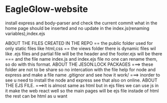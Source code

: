 # EagleGlow-website
install express and body-parser and check the current commit what in the home page should be inserted and no update in the index.js(renaming variables),index.ejs

ABOUT THE FILES CREATED IN THE REPO
        == the public folder used for only static files like html,css 
        == the views folder there is dynamic files wil like .ejs files and partial file will be the header and the footer.ejs will be there
        === and the file name index.js and index.ejs file no one can rename them, so do with this format.
ABOUT THE JESON.LOCK PACKAGES
        ===>  these folder are not to be share so no intercation with the file help for node and express and make a file name .gitignor and see how it work/
        ===> inorder to see u need to install the node and express see that also on online.
ABOUT THE EJS FILE.
        ===>it is almost same as html but in ejs files we can use js in it make the web react well so the main pages will be ejs file instade of html the rest can be 
                html as u want

        
